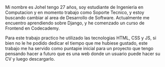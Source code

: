 Mi nombre es Johel tengo 27 años, soy estudiante de Ingenieria en Computacion y en momento trabajo como Soporte Tecnico, y estoy buscando cambiar al area de Desarrollo de Software. Actualmente me encuentro aprendiendo sobre Django, y he comenzado un curso de Frontend en Codecademy.

Para este trabajo practico he utilizado las tecnologias HTML, CSS y JS, si bien no le he podido dedicar el tiempo que me hubiese gustado, este trabajo me ha servido como puntapie inicial para un proyecto que tengo pensando hacer a futuro que es una web donde un usuario puede hacer su CV y luego descargarlo.